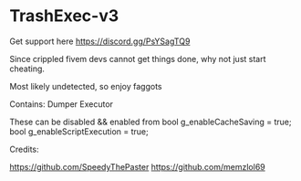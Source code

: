 # TrashExec-v3
Get support here https://discord.gg/PsYSagTQ9

Since crippled fivem devs cannot get things done, why not just start cheating. 

Most likely undetected, so enjoy faggots


Contains:
Dumper
Executor

These can be disabled && enabled from 
bool g_enableCacheSaving = true;
bool g_enableScriptExecution = true;

Credits:

https://github.com/SpeedyThePaster 
https://github.com/memzlol69

